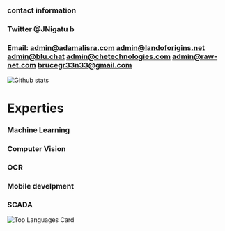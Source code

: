 ### contact information
### 
### Twitter  @JNigatu b
### Email: admin@adamalisra.com admin@landoforigins.net admin@blu.chat admin@chetechnologies.com admin@raw-net.com brucegr33n33@gmail.com
 ![Github stats](https://github-readme-stats.vercel.app/api?username=JdevStudios&theme=dracula&show_icons=true&count_private=true&include_all_commits=true&hide=prs,issues)<br>
<h1>Experties</h1>

###  Machine Learning
###  Computer Vision
###  OCR
###  Mobile develpment 
###  SCADA
![Top Languages Card](https://github-readme-stats.vercel.app/api/top-langs/?username=JdevStudios&layout=compact)

